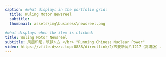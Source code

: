 ```yaml
---
caption: #what displays in the portfolio grid:
  title: Wuling Motor Newsreel
  subtitle: 
  thumbnail: assets\img\business\newsreel.png
  
#what displays when the item is clicked:
title: Wuling Motor Newsreel
subtitle: 风起印尼，筑梦东方 </br> "Running Chinese Nuclear Power"
video: https://zfile.dyzzz.top:8888/directlink/1/五菱新闻片1217（高清版）.mp4
---
```



